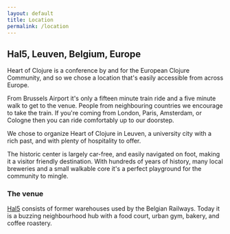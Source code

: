```yaml
---
layout: default
title: Location
permalink: /location
---
```


## Hal5, Leuven, Belgium, Europe

Heart of Clojure is a conference by and for the European Clojure Community, and so we chose a location that's easily accessible from across Europe.

From Brussels Airport it's only a fifteen minute train ride and a five minute walk to get to the venue. People from neighbouring countries we encourage to take the train. If you're coming from London, Paris, Amsterdam, or Cologne then you can ride comfortably up to our doorstep.

We chose to organize Heart of Clojure in Leuven, a university city with a rich past, and with plenty of hospitality to offer.

The historic center is largely car-free, and easily navigated on foot, making it a visitor friendly destination. With hundreds of years of history, many local breweries and a small walkable core it's a perfect playground for the community to mingle.

### The venue

[Hal5](http://hal5.be) consists of former warehouses used by the Belgian Railways. Today it is a buzzing neighbourhood hub with a food court, urban gym, bakery, and coffee roastery.
